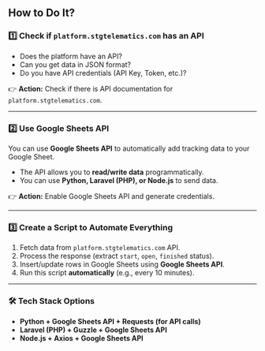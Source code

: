 

## **How to Do It?**  
### **1️⃣ Check if `platform.stgtelematics.com` has an API**  
- Does the platform have an API?  
- Can you get data in JSON format?  
- Do you have API credentials (API Key, Token, etc.)?  

👉 **Action:** Check if there is API documentation for `platform.stgtelematics.com`.  

---

### **2️⃣ Use Google Sheets API**  
You can use **Google Sheets API** to automatically add tracking data to your Google Sheet.  
- The API allows you to **read/write data** programmatically.  
- You can use **Python, Laravel (PHP), or Node.js** to send data.  

👉 **Action:** Enable Google Sheets API and generate credentials.  

---

### **3️⃣ Create a Script to Automate Everything**  
1. Fetch data from `platform.stgtelematics.com` API.  
2. Process the response (extract `start`, `open`, `finished` status).  
3. Insert/update rows in Google Sheets using **Google Sheets API**.  
4. Run this script **automatically** (e.g., every 10 minutes).  

---

### **🛠️ Tech Stack Options**  
- **Python + Google Sheets API + Requests (for API calls)**  
- **Laravel (PHP) + Guzzle + Google Sheets API**  
- **Node.js + Axios + Google Sheets API**   